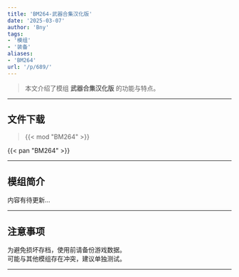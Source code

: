 ```yaml
---
title: 'BM264-武器合集汉化版'
date: '2025-03-07'
author: 'Bny'
tags:
- '模组'
- '装备'
aliases:
- 'BM264'
url: '/p/689/'
---
```


> 本文介绍了模组 **武器合集汉化版** 的功能与特点。

---

## 文件下载  

> {{< mod "BM264" >}}  

{{< pan "BM264" >}}  

---

## 模组简介

>  
内容有待更新...  

---

## 注意事项

>  
为避免损坏存档，使用前请备份游戏数据。  
可能与其他模组存在冲突，建议单独测试。  

---

